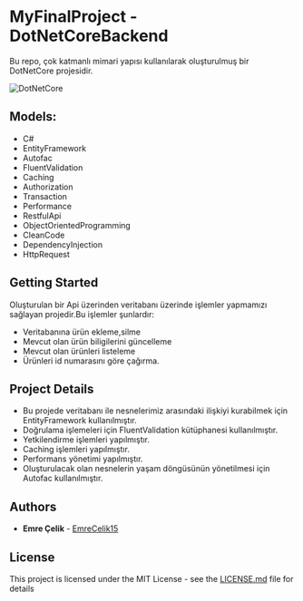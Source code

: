 # MyFinalProject - DotNetCoreBackend
Bu repo, çok katmanlı mimari yapısı kullanılarak oluşturulmuş bir DotNetCore projesidir.

![DotNetCore](https://media.proglib.io/wp-uploads/2018/01/image.png)

## Models:
* C#
* EntityFramework
* Autofac
* FluentValidation
* Caching
* Authorization
* Transaction
* Performance
* RestfulApi
* ObjectOrientedProgramming
* CleanCode
* DependencyInjection
* HttpRequest

## Getting Started
Oluşturulan bir Api üzerinden veritabanı üzerinde işlemler yapmamızı sağlayan projedir.Bu işlemler şunlardır:
 * Veritabanına ürün ekleme,silme
 * Mevcut olan ürün biligilerini güncelleme
 * Mevcut olan ürünleri listeleme
 * Ürünleri id numarasını göre çağırma.
## Project Details
* Bu projede veritabanı ile nesnelerimiz arasındaki ilişkiyi kurabilmek için EntityFramework kullanılmıştır.
* Doğrulama işlemeleri için FluentValidation kütüphanesi kullanılmıştır.
* Yetkilendirme işlemleri yapılmıştır.
* Caching işlemleri yapılmıştır.
* Performans yönetimi yapılmıştır.
* Oluşturulacak olan nesnelerin yaşam döngüsünün yönetilmesi için Autofac kullanılmıştır.




## Authors
* **Emre Çelik** - [EmreCelik15](https://github.com/EmreCelik15)

## License
This project is licensed under the MIT License - see the [LICENSE.md](LICENSE.md) file for details
